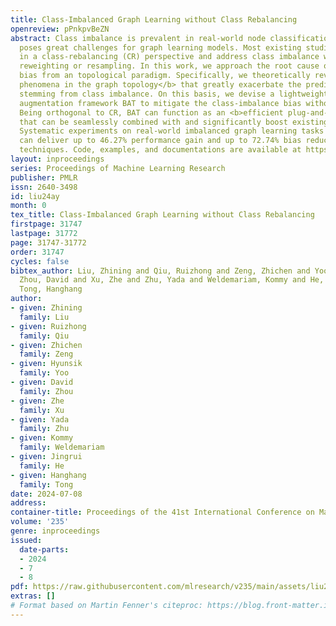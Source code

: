 ```yaml
---
title: Class-Imbalanced Graph Learning without Class Rebalancing
openreview: pPnkpvBeZN
abstract: Class imbalance is prevalent in real-world node classification tasks and
  poses great challenges for graph learning models. Most existing studies are rooted
  in a class-rebalancing (CR) perspective and address class imbalance with class-wise
  reweighting or resampling. In this work, we approach the root cause of class-imbalance
  bias from an topological paradigm. Specifically, we theoretically reveal two <b>fundamental
  phenomena in the graph topology</b> that greatly exacerbate the predictive bias
  stemming from class imbalance. On this basis, we devise a lightweight topological
  augmentation framework BAT to mitigate the class-imbalance bias without class rebalancing.
  Being orthogonal to CR, BAT can function as an <b>efficient plug-and-play module</b>
  that can be seamlessly combined with and significantly boost existing CR techniques.
  Systematic experiments on real-world imbalanced graph learning tasks show that BAT
  can deliver up to 46.27% performance gain and up to 72.74% bias reduction over existing
  techniques. Code, examples, and documentations are available at https://github.com/ZhiningLiu1998/BAT.
layout: inproceedings
series: Proceedings of Machine Learning Research
publisher: PMLR
issn: 2640-3498
id: liu24ay
month: 0
tex_title: Class-Imbalanced Graph Learning without Class Rebalancing
firstpage: 31747
lastpage: 31772
page: 31747-31772
order: 31747
cycles: false
bibtex_author: Liu, Zhining and Qiu, Ruizhong and Zeng, Zhichen and Yoo, Hyunsik and
  Zhou, David and Xu, Zhe and Zhu, Yada and Weldemariam, Kommy and He, Jingrui and
  Tong, Hanghang
author:
- given: Zhining
  family: Liu
- given: Ruizhong
  family: Qiu
- given: Zhichen
  family: Zeng
- given: Hyunsik
  family: Yoo
- given: David
  family: Zhou
- given: Zhe
  family: Xu
- given: Yada
  family: Zhu
- given: Kommy
  family: Weldemariam
- given: Jingrui
  family: He
- given: Hanghang
  family: Tong
date: 2024-07-08
address:
container-title: Proceedings of the 41st International Conference on Machine Learning
volume: '235'
genre: inproceedings
issued:
  date-parts:
  - 2024
  - 7
  - 8
pdf: https://raw.githubusercontent.com/mlresearch/v235/main/assets/liu24ay/liu24ay.pdf
extras: []
# Format based on Martin Fenner's citeproc: https://blog.front-matter.io/posts/citeproc-yaml-for-bibliographies/
---
```

